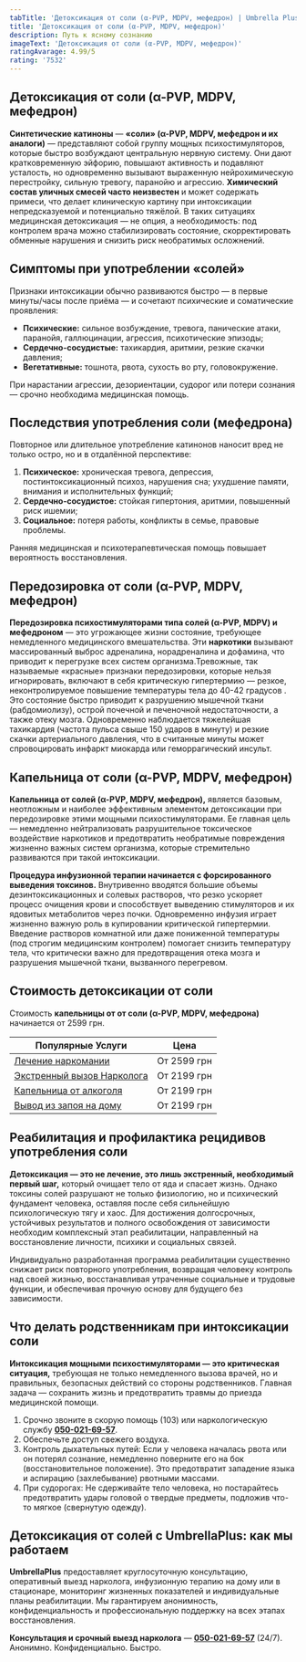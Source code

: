 ```yaml
---
tabTitle: 'Детоксикация от соли (α-PVP, MDPV, мефедрон) | Umbrella Plus | От 2599 грн'
title: 'Детоксикация от соли (α-PVP, MDPV, мефедрон)'
description: Путь к ясному сознанию
imageText: 'Детоксикация от соли (α-PVP, MDPV, мефедрон)'
ratingAvarage: 4.99/5
rating: '7532'
---
```


## Детоксикация от соли (α-PVP, MDPV, мефедрон)

**Синтетические катиноны** — **«соли» (α-PVP, MDPV, мефедрон и их аналоги)** — представляют собой группу мощных психостимуляторов, которые быстро возбуждают центральную нервную систему. Они дают кратковременную эйфорию, повышают активность и подавляют усталость, но одновременно вызывают выраженную нейрохимическую перестройку, сильную тревогу, паранойю и агрессию. **Химический состав уличных смесей часто неизвестен** и может содержать примеси, что делает клиническую картину при интоксикации непредсказуемой и потенциально тяжёлой. В таких ситуациях медицинская детоксикация — не опция, а необходимость: под контролем врача можно стабилизировать состояние, скорректировать обменные нарушения и снизить риск необратимых осложнений.

## Симптомы при употреблении «солей»

Признаки интоксикации обычно развиваются быстро — в первые минуты/часы после приёма — и сочетают психические и соматические проявления:

* **Психические:** сильное возбуждение, тревога, панические атаки, паранойя, галлюцинации, агрессия, психотические эпизоды;
* **Сердечно-сосудистые:** тахикардия, аритмии, резкие скачки давления;
* **Вегетативные:** тошнота, рвота, сухость во рту, головокружение.

При нарастании агрессии, дезориентации, судорог или потери сознания — срочно необходима медицинская помощь.

## Последствия употребления соли (мефедрона)

Повторное или длительное употребление катинонов наносит вред не только остро, но и в отдалённой перспективе:

1. **Психическое:** хроническая тревога, депрессия, постинтоксикационный психоз, нарушения сна; ухудшение памяти, внимания и исполнительных функций;
2. **Сердечно-сосудистое:** стойкая гипертония, аритмии, повышенный риск ишемии;
3. **Социальное:** потеря работы, конфликты в семье, правовые проблемы.

Ранняя медицинская и психотерапевтическая помощь повышает вероятность восстановления.

## Передозировка от соли (α-PVP, MDPV, мефедрон)

**Передозировка психостимуляторами типа солей (α-PVP, MDPV) и мефедроном** — это угрожающее жизни состояние, требующее немедленного медицинского вмешательства. Эти **наркотики** вызывают массированный выброс адреналина, норадреналина и дофамина, что приводит к перегрузке всех систем организма.Тревожные, так называемые «красные» признаки передозировки, которые нельзя игнорировать, включают в себя критическую гипертермию — резкое, неконтролируемое повышение температуры тела до 40-42 градусов . Это состояние быстро приводит к разрушению мышечной ткани (рабдомиолизу), острой почечной и печеночной недостаточности, а также отеку мозга. Одновременно наблюдается тяжелейшая тахикардия (частота пульса свыше 150 ударов в минуту) и резкие скачки артериального давления, что в считанные минуты может спровоцировать инфаркт миокарда или геморрагический инсульт.

## Капельница от соли (α-PVP, MDPV, мефедрон)

**Капельница от солей (α-PVP, MDPV, мефедрон),** является базовым, неотложным и наиболее эффективным элементом детоксикации при передозировке этими мощными психостимуляторами. Ее главная цель — немедленно нейтрализовать разрушительное токсическое воздействие наркотиков и предотвратить необратимые повреждения жизненно важных систем организма, которые стремительно развиваются при такой интоксикации.

**Процедура инфузионной терапии начинается с форсированного выведения токсинов.** Внутривенно вводятся большие объемы дезинтоксикационных и солевых растворов, что резко ускоряет процесс очищения крови и способствует выведению стимуляторов и их ядовитых метаболитов через почки. Одновременно инфузия играет жизненно важную роль в купировании критической гипертермии. Введение растворов комнатной или даже пониженной температуры (под строгим медицинским контролем) помогает снизить температуру тела, что критически важно для предотвращения отека мозга и разрушения мышечной ткани, вызванного перегревом.

## Стоимость детоксикации от соли

Стоимость **капельницы от от соли (α-PVP, MDPV, мефедрона)** начинается от 2599 грн.

| Популярные Услуги                                                                                     | Цена        |
| ----------------------------------------------------------------------------------------------------- | ----------- |
| [Лечение наркомании](https://umbrella-plus.com.ua/services-nark/lechenie-narkomanii/)                 | От 2599 грн |
| [Экстренный вызов Нарколога](https://umbrella-plus.com.ua/services/narkolog/)                         | От 2199 грн |
| [Капельница от алкоголя](https://umbrella-plus.com.ua/services/kapelnica-ot-alkogolia-umbrellaplus/)  | От 2199 грн |
| [Вывод из запоя на дому](https://umbrella-plus.com.ua/services/vivod-iz-zapoia-na-domy-umbrellaplus/) | От 2199 грн |

## Реабилитация и профилактика рецидивов употребления соли

**Детоксикация — это не лечение, это лишь экстренный, необходимый первый шаг,** который очищает тело от яда и спасает жизнь. Однако токсины солей разрушают не только физиологию, но и психический фундамент человека, оставляя после себя сильнейшую психологическую тягу и хаос. Для достижения долгосрочных, устойчивых результатов и полного освобождения от зависимости необходим комплексный этап реабилитации, направленный на восстановление личности, психики и социальных связей.

Индивидуально разработанная программа реабилитации существенно снижает риск повторного употребления, возвращая человеку контроль над своей жизнью, восстанавливая утраченные социальные и трудовые функции, и обеспечивая прочную основу для будущего без зависимости.

## Что делать родственникам при интоксикации соли

**Интоксикация мощными психостимуляторами — это критическая ситуация,** требующая не только немедленного вызова врачей, но и правильных, безопасных действий со стороны родственников. Главная задача — сохранить жизнь и предотвратить травмы до приезда медицинской помощи.

1. Срочно звоните в скорую помощь (103) или наркологическую службу **[050-021-69-57](tel:0500216957)**.
2. Обеспечьте доступ свежего воздуха.
3. Контроль дыхательных путей: Если у человека началась рвота или он потерял сознание, немедленно поверните его на бок (восстановительное положение). Это предотвратит западение языка и аспирацию (захлебывание) рвотными массами.
4. При судорогах: Не сдерживайте тело человека, но постарайтесь предотвратить удары головой о твердые предметы, подложив что-то мягкое (свернутую одежду).

## Детоксикация от солей с UmbrellaPlus: как мы работаем

**UmbrellaPlus** предоставляет круглосуточную консультацию, оперативный выезд нарколога, инфузионную терапию на дому или в стационаре, мониторинг жизненных показателей и индивидуальные планы реабилитации. Мы гарантируем анонимность, конфиденциальность и профессиональную поддержку на всех этапах восстановления.

**Консультация и срочный выезд нарколога** — **[050-021-69-57](tel:0500216957)** (24/7). Анонимно. Конфиденциально. Быстро.
